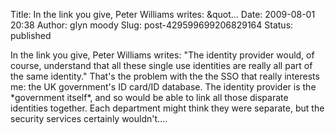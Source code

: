 Title: In the link you give, Peter Williams writes: &quot...
Date: 2009-08-01 20:38
Author: glyn moody
Slug: post-429599699206829164
Status: published

In the link you give, Peter Williams writes: "The identity provider would, of course, understand that all these single use identities are really all part of the same identity." That's the problem with the the SSO that really interests me: the UK government's ID card/ID database. The identity provider is the \*government itself\*, and so would be able to link all those disparate identities together. Each department might think they were separate, but the security services certainly wouldn't....
